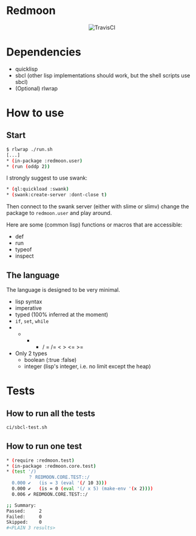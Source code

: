 # Redmoon

<p align="center"><img src="https://travis-ci.org/fstamour/redmoon.svg?branch=master" alt="TravisCI" /></p>

# Dependencies

* quicklisp
* sbcl (other lisp implementations should work, but the shell scripts use sbcl)
* (Optional) rlwrap

# How to use

## Start

```sh
$ rlwrap ./run.sh
[...]
* (in-package :redmoon.user)
* (run (oddp 2))
```

I strongly suggest to use swank:
```sh
* (ql:quickload :swank)
* (swank:create-server :dont-close t)
```
Then connect to the swank server (either with slime or slimv) change the package
to `redmoon.user` and play around.

Here are some (common lisp) functions or macros that are accessible:
* def
* run
* typeof
* inspect

## The language

The language is designed to be very minimal.

* lisp syntax
* imperative
* typed (100% inferred at the moment)
* `if`, `set`, `while`
* + - * / = /= < > <= >=
* Only 2 types
   * boolean (:true :false)
   * integer (lisp's integer, i.e. no limit except the heap)

# Tests

## How to run all the tests

```sh
ci/sbcl-test.sh
```

## How to run one test

```sh
* (require :redmoon.test)
* (in-package :redmoon.core.test)
* (test '/)
        ？ REDMOON.CORE.TEST::/
  0.000 ✔   (is = 3 (eval '(/ 10 3)))
  0.000 ✔   (is = 0 (eval '(/ x 5) (make-env '(x 2))))
  0.006 ✔ REDMOON.CORE.TEST::/

;; Summary:
Passed:     2
Failed:     0
Skipped:    0
#<PLAIN 3 results>
```

